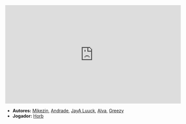 <iframe width="560" height="315" src="https://www.youtube.com/embed/xmxUCIcO9No?si=s-ZXCMK-6HKqckvH" title="YouTube video player" frameborder="0" allow="accelerometer; autoplay; clipboard-write; encrypted-media; gyroscope; picture-in-picture; web-share" referrerpolicy="strict-origin-when-cross-origin" allowfullscreen></iframe>

- **Autores:** [Mikezin](content/Autores/Mikezin.md), [Andrade](content/Autores/Andrade.md), [JayA Luuck](content/Autores/JayA%20Luuck.md), [Alva](content/Autores/Alva.md), [Greezy](content/Autores/Greezy.md)
- **Jogador:** [Horb](content/Jogadores/Horb.md)